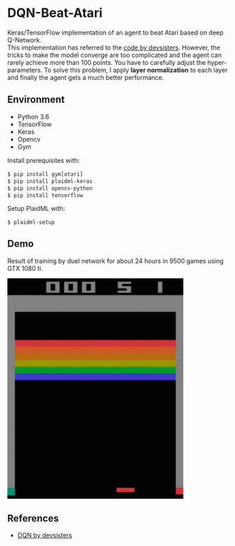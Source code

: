 # DQN-Beat-Atari
Keras/TensorFlow implementation of an agent to beat Atari based on deep Q-Network.  
This implementation has referred to the [code by devsisters](https://github.com/devsisters/DQN-tensorflow.git).
However, the tricks to make the model converge are too complicated and the agent can rarely achieve more than 100 points. You have to carefully adjust the hyper-parameters. 
To solve this problem, I apply **layer normalization** to each layer and finally the agent gets a much better performance.

## Environment
- Python 3.6
- TensorFlow  
- Keras  
- Opencv  
- Gym


Install prerequisites with:

    $ pip install gym[atari]
    $ pip install plaidml-keras
    $ pip install opencv-python
    $ pip install tensorflow

Setup PlaidML with:

    $ plaidml-setup
    

## Demo

Result of training by duel network for about 24 hours in 9500 games using GTX 1080 ti.

![best](BeatAtari.gif)

## References

- [DQN by devsisters](https://github.com/devsisters/DQN-tensorflow.git)

